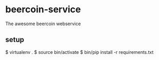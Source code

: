 beercoin-service
================

The awesome beercoin webservice


setup
-----

$ virtualenv . 
$ source bin/activate
$ bin/pip install -r requirements.txt

